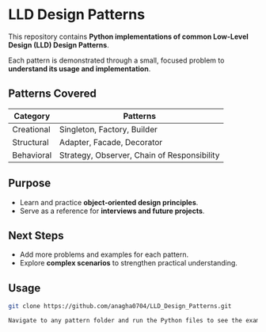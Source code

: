 # LLD Design Patterns

This repository contains **Python implementations of common Low-Level Design (LLD) Design Patterns**.  

Each pattern is demonstrated through a small, focused problem to **understand its usage and implementation**.  

## Patterns Covered
| Category      | Patterns                                 |
|---------------|-----------------------------------------|
| Creational    | Singleton, Factory, Builder             |
| Structural    | Adapter, Facade, Decorator              |
| Behavioral    | Strategy, Observer, Chain of Responsibility |

## Purpose
- Learn and practice **object-oriented design principles**.  
- Serve as a reference for **interviews and future projects**.  

## Next Steps
- Add more problems and examples for each pattern.  
- Explore **complex scenarios** to strengthen practical understanding.  

## Usage
```bash
git clone https://github.com/anagha0704/LLD_Design_Patterns.git

Navigate to any pattern folder and run the Python files to see the examples in action.
